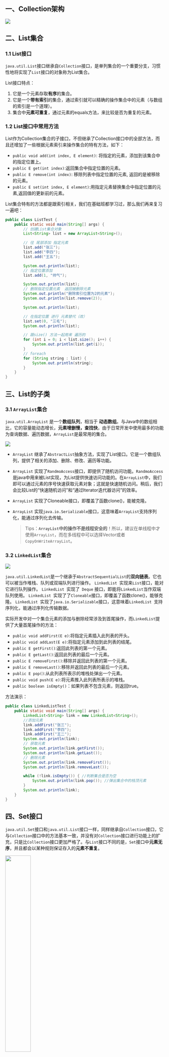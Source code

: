 ## 一、Collection架构

![](https://img-blog.csdnimg.cn/2020092615194548.png)

## 二、List集合

### 1.1 List接口

`java.util.List`接口继承自`Collection`接口，是单列集合的一个重要分支，习惯性地将实现了`List`接口的对象称为List集合。

List接口特点：

1. 它是一个元素存取**有序**的集合。
2. 它是一个**带有索引**的集合，通过索引就可以精确的操作集合中的元素（与数组的索引是一个道理）。
3. 集合中**元素可重复**，通过元素的equals方法，来比较是否为重复的元素。

### 1.2 List接口中常用方法

List作为Collection集合的子接口，不但继承了Collection接口中的全部方法，而且还增加了一些根据元素索引来操作集合的特有方法，如下：

- `public void add(int index, E element)`: 将指定的元素，添加到该集合中的指定位置上。
- `public E get(int index)`:返回集合中指定位置的元素。
- `public E remove(int index)`: 移除列表中指定位置的元素, 返回的是被移除的元素。
- `public E set(int index, E element)`:用指定元素替换集合中指定位置的元素,返回值的更新前的元素。

List集合特有的方法都是跟索引相关，我们在基础班都学习过，那么我们再来复习一遍吧：

```java
public class ListTest {
    public static void main(String[] args) {
        // 创建List集合对象
        List<String> list = new ArrayList<String>();

        // 往 尾部添加 指定元素
        list.add("张三");
        list.add("李四");
        list.add("王五");

        System.out.println(list);
        // 指定位置添加
        list.add(1, "帅气");

        System.out.println(list);
        // 删除指定位置元素  返回被删除元素
        System.out.println("删除索引位置为2的元素");
        System.out.println(list.remove(2));

        System.out.println(list);

        // 在指定位置 进行 元素替代（改）
        list.set(0, "三毛");
        System.out.println(list);

        // 跟size() 方法一起用来 遍历的
        for (int i = 0; i < list.size(); i++) {
            System.out.println(list.get(i));
        }
        // foreach
        for (String string : list) {
            System.out.println(string);
        }
    }
}
```

## 三、List的子类

### 3.1 `ArrayList`集合

`java.util.ArrayList` 是一个**数组队列**，相当于 **动态数组**。与Java中的数组相比，它的容量能动态增长，**元素增删慢，查找快**，由于日常开发中使用最多的功能为查询数据、遍历数据，`ArrayList`是最常用的集合。

![](https://img-blog.csdnimg.cn/20200926153745631.png)

* `ArrayList` 继承了`AbstractList`抽象方法，实现了List接口。它是一个数组队列，提供了相关的添加、删除、修改、遍历等功能。
* `ArrayList` 实现了`RandmoAccess`接口，即提供了随机访问功能。`RandmoAccess`是java中用来被List实现，为List提供快速访问功能的。在`ArrayList`中，我们即可以通过元素的序号快速获取元素对象；这就是快速随机访问。稍后，我们会比较List的“快速随机访问”和“通过Iterator迭代器访问”的效率。
* `ArrayList` 实现了Cloneable接口，即覆盖了函数clone()，能被克隆。

* `ArrayList` 实现`java.io.Serializable`接口，这意味着`ArrayList`支持序列化，能通过序列化去传输。

  >Tips：**`ArrayList`中的操作不是线程安全的**！所以，建议在单线程中才使用`ArrayList`，而在多线程中可以选择Vector或者`CopyOnWriteArrayList`。

### 3.2 `LinkedList`集合

![](https://img-blog.csdnimg.cn/20200926154414229.png)

`java.util.LinkedList`是一个继承于`AbstractSequentialList`的**双向链表**。它也可以被当作堆栈、队列或双端队列进行操作。
`LinkedList `实现来` List `接口，能对它进行队列操作。
`LinkedList `实现了` Deque` 接口，即能将`LinkedList`当作双端队列使用。
`LinkedList `实现了了`Cloneable`接口，即覆盖了函数clone()，能够克隆。
`LinkedList `实现了`java.io.Serializable`接口，这意味着`LinkedList `支持序列化，能通过序列化传输数据。



实际开发中对一个集合元素的添加与删除经常涉及到首尾操作，而`LinkedList`提供了大量首尾操作的方法：

* `public void addFirst(E e)`:将指定元素插入此列表的开头。
* `public void addLast(E e)`:将指定元素添加到此列表的结尾。
* `public E getFirst()`:返回此列表的第一个元素。
* `public E getLast()`:返回此列表的最后一个元素。
* `public E removeFirst()`:移除并返回此列表的第一个元素。
* `public E removeLast()`:移除并返回此列表的最后一个元素。
* `public E pop()`:从此列表所表示的堆栈处弹出一个元素。
* `public void push(E e)`:将元素推入此列表所表示的堆栈。
* `public boolean isEmpty()`：如果列表不包含元素，则返回true。

方法演示：

~~~java
public class LinkedListTest {
    public static void main(String[] args) {
        LinkedList<String> link = new LinkedList<String>();
        //添加元素
        link.addFirst("张三");
        link.addFirst("李四");
        link.addFirst("王二");
        System.out.println(link);
        // 获取元素
        System.out.println(link.getFirst());
        System.out.println(link.getLast());
        // 删除元素
        System.out.println(link.removeFirst());
        System.out.println(link.removeLast());

        while (!link.isEmpty()) { //判断集合是否为空
            System.out.println(link.pop()); //弹出集合中的栈顶元素
        }
        System.out.println(link);
    }
}
~~~

## 四、Set接口

`java.util.Set`接口和`java.util.List`接口一样，同样继承自`Collection`接口，它与`Collection`接口中的方法基本一致，并没有对`Collection`接口进行功能上的扩充，只是比`Collection`接口更加严格了。与`List`接口不同的是，`Set`接口中**元素无序**，并且都会以某种规则保证存入的**元素不重复**。

<img src="https://img-blog.csdnimg.cn/20200926201509451.png" width="40%" alt=""/>

`Set`集合有多个子类，这里我们介绍其中的`java.util.HashSet`、`java.util.LinkedHashSet`这两个集合。

> Tips：Set集合取出元素的方式可以采用：迭代器、foreach循环。

### 4.1 HashSet集合介绍

`java.util.HashSet`是`Set`接口的一个实现类，它所存储的元素是不可重复的，并且元素都是无序的(即存取顺序不一致)。`java.util.HashSet`底层的实现其实是一个`java.util.HashMap`支持。

`HashSet`是根据对象的哈希值来确定元素在集合中的存储位置，因此具有良好的存取和查找性能。保证元素唯一性的方式依赖于：

重写`hashCode`与`equals`方法。

我们先来使用一下Set集合存储，看下现象，再进行原理的讲解:

~~~java
public class HashSetTest {
    public static void main(String[] args) {
        //创建 Set集合
        HashSet<String>  set = new HashSet<String>();
        //添加元素
        set.add(new String("张三"));
        set.add("李四");
        set.add("王二"); 
        set.add("王二"); 
        //遍历
        for (String name : set) {
            System.out.println(name);
        }
    }
}
~~~

输出结果如下：

~~~
张三
李四
王二
~~~

> Tips：字符串"王二"只存储了一个，也就是说重复的元素set集合不存储。

### 4.2  HashSet集合存储数据的结构（哈希表）

什么是哈希表呢？

在**JDK1.8**之前，哈希表底层采用数组+链表实现，即使用链表处理冲突，同一hash值的链表都存储在一个链表里。但是当位于一个桶中的元素较多，即hash值相等的元素较多时，通过key值依次查找的效率较低。而JDK1.8中，哈希表存储采用**数组+链表+红黑树**实现，当链表长度超过阈值（8）时，将链表转换为红黑树，这样大大减少了查找时间。

简单的来说，哈希表是由数组+链表+红黑树（JDK1.8增加了红黑树部分）实现的，如下图所示。

<img src="https://img-blog.csdnimg.cn/20200926201855988.png" width="60%" alt=""/>

为了理解结合一个存储流程图来说明一下：

<img src="https://img-blog.csdnimg.cn/20200901131713701.png" width="80%" alt=""/>

总而言之，**JDK1.8**引入红黑树大程度优化了HashMap的性能，那么对于我们来讲保证HashSet集合元素的唯一，其实就是根据对象的hashCode和equals方法来决定的。如果我们往集合中存放自定义的对象，那么保证其唯一，就必须复写hashCode和equals方法建立属于当前对象的比较方式。

### 4.3 HashSet存储自定义类型元素

给HashSet中存放自定义类型元素时，需要重写对象中的`hashCode`和`equals`方法，建立自己的比较方式，才能保证HashSet集合中的对象唯一。

创建自定义Student类：

~~~java
public class Student {
    private String name;
    private int age;

    public Student(String name, int age) {
        this.name = name;
        this.age = age;
    }

    public String getName() {
        return name;
    }

    public void setName(String name) {
        this.name = name;
    }

    public int getAge() {
        return age;
    }

    public void setAge(int age) {
        this.age = age;
    }

    @Override
    public boolean equals(Object o) {
        if (this == o) {
            return true;
        }
        if (o == null || getClass() != o.getClass()) {
            return false;
        }
        Student student = (Student) o;
        return age == student.age &&
                Objects.equals(name, student.name);
    }

    @Override
    public int hashCode() {
        return Objects.hash(name, age);
    }

    @Override
    public String toString() {
        return "Student{" +
                "name='" + name + '\'' +
                ", age=" + age +
                '}';
    }
}
~~~

~~~java
public class HashSetTest {
    public static void main(String[] args) {
        //创建集合对象   该集合中存储 Student类型对象
        HashSet<Student> student = new HashSet<Student>();
        //存储
        student.add(new Student("张三", 20));
        student.add(new Student("李四", 30));
        student.add(new Student("王五", 40));

        for (Student person : student) {
            System.out.println(person);
        }
    }
}
~~~

执行结果：

```shell
Student{name='张三', age=20}
Student{name='王五', age=40}
Student{name='李四', age=30}
```

### 4.4 LinkedHashSet

对于 LinkedHashSet 而言，它继承与 HashSet、又基于 LinkedHashMap 来实现的。

`java.util.LinkedHashSet`底层是 **数组 + 单链表 + 红黑树 + 双向链表**的数据结构。存储元素是无序的，但是由于双向链表的存在，迭**代时获取元素的顺序等于元素的添加顺序**，注意这里不是访问顺序。

查看LinkedHashSet源码并没有看到出现过 LinkedHashMap，那是因为LinkedHashSet 的构造方法中，其调用了父类的构造方法。

```java
/**
     * 以指定的initialCapacity和loadFactor构造一个新的空链接哈希集合。
     * 此构造函数为包访问权限，不对外公开，实际只是是对LinkedHashSet的支持。
     *
     * 实际底层会以指定的参数构造一个空LinkedHashMap实例来实现。
     * @param initialCapacity 初始容量。
     * @param loadFactor 加载因子。
     * @param dummy 标记。
     */
HashSet(int initialCapacity, float loadFactor, boolean dummy) {
    map = new LinkedHashMap<E,Object>(initialCapacity, loadFactor);
}
```

演示代码:

~~~java
public class LinkedHashSetTest {
	public static void main(String[] args) {
		Set<String> set = new LinkedHashSet<String>();
		set.add("123");
		set.add("456");
		set.add("789");
		set.add("abc");
        Iterator<String> it = set.iterator();
		while (it.hasNext()) {
			System.out.println(it.next());
		}
	}
}
~~~

结果：

```shell
123
456
789
abc
```

## 五、  Collections工具类

### 5.1 常用功能

`java.utils.Collections`是集合工具类，用来对集合进行操作。部分方法如下：

- `public static <T> boolean addAll(Collection<T> c, T... elements)  `：往集合中添加一些元素。
- `public static void shuffle(List<?> list) `：打乱集合顺序。
- `public static <T> void sort(List<T> list)`：将集合中元素按照默认规则排序。
- `public static <T> void sort(List<T> list，Comparator<? super T> )`：将集合中元素按照指定规则排序。

代码演示：

```java
public class CollectionsTest {

    public static void main(String[] args) {
        ArrayList<Integer> list = new ArrayList<Integer>();
        //原来写法
        //list.add(1);
        //list.add(2);
        //list.add(3);
        //list.add(4);
        //采用工具类 完成 往集合中添加元,
        Collections.addAll(list, 1, 2, 3, 4);
        System.out.println(list);
        //排序方法
        Collections.sort(list);
        System.out.println(list);
    }
}
```

测试结果：

```shell
[4, 2, 3, 1]
[1, 2, 3, 4]
```

实例中，集合按照默认顺序进行了排列，如果想要指定顺序那该怎么办呢？

我们发现还有个方法没有讲，`public static <T> void sort(List<T> list，Comparator<? super T> )`：将集合中元素按照指定规则排序。接下来讲解一下指定规则的排列。

### 5.2 Comparator比较器

我们还是先研究照默认规则排序：`public static <T> void sort(List<T> list)`

不过这次存储的是字符串类型。

```java
public class CollectionsTest2 {
    public static void main(String[] args) {
        ArrayList<String>  list = new ArrayList<String>();
        list.add("cba");
        list.add("aba");
        list.add("sba");
        list.add("nba");
        //排序方法
        Collections.sort(list);
        System.out.println(list);
    }
}
```

结果：

```
[aba, cba, nba, sba]
```

我们使用的是默认的规则完成字符串的排序，那么默认规则是怎么定义出来的呢？

说到排序了，简单的说就是两个对象之间比较大小，那么在JAVA中提供了两种比较实现的方式，一种是比较死板的采用`java.lang.Comparable`接口去实现，一种是灵活的当我需要做排序的时候在去选择的`java.util.Comparator`接口完成。

那么我们采用的`public static <T> void sort(List<T> list)`这个方法完成的排序，实际上要求了被排序的类型需要实现Comparable接口完成比较的功能，在String类型上如下：

```java
public final class String implements java.io.Serializable, Comparable<String>, CharSequence {
```

String类实现了这个接口，并完成了比较规则的定义，但是这样就把这种规则写死了，那比如我想要字符串按照第一个字符降序排列，那么这样就要修改String的源代码，这是不可能的了，那么这个时候我们可以使用

`public static <T> void sort(List<T> list，Comparator<? super T> )`方法灵活的完成，这个里面就涉及到了Comparator这个接口，它位于java.util包下，排序是comparator能实现的功能之一。需要比较两个对象谁排在前谁排在后，那么比较的方法就是：

* ` public int compare(String o1, String o2)`：比较其两个参数的顺序。

  > 两个对象比较的结果有三种：大于，等于，小于。
  >
  > 如果要按照升序排序，
  > 则o1 小于o2，返回（负数），相等返回0，01大于02返回（正数）
  > 如果要按照降序排序
  > 则o1 小于o2，返回（正数），相等返回0，01大于02返回（负数）

实例：

```java
public class CollectionsTest3 {
    public static void main(String[] args) {
        ArrayList<String> list = new ArrayList<String>();
        list.add("cba");
        list.add("aba");
        list.add("sba");
        list.add("nba");
        //排序方法  按照第二个单词的降序
        Collections.sort(list, new Comparator<String>() {
            @Override
            public int compare(String o1, String o2) {
                return o2.charAt(0) - o1.charAt(0);
            }
        });
        System.out.println(list);
    }
}
```

结果如下：

```
[sba, nba, cba, aba]
```

### 5.3 Comparable和Comparator异同

**Comparable**：Comparable位于java.lang包下。强行对实现它的每个类的对象进行整体排序。这种排序被称为类的自然排序，类的`compareTo`方法被称为它的**自然比较方法。**只能在类中实现compareTo()一次，不能经常修改类的代码实现自己想要的排序。实现此接口的对象列表（和数组）可以通过Collections.sort（和Arrays.sort）进行自动排序，对象可以用作有序映射中的键或有序集合中的元素，无需指定比较器。

**Comparator**：Comparator位于java.util包下。强行对某个对象进行整体排序。可以将Comparator 传递给sort方法（如Collections.sort或 Arrays.sort），从而允许在排序顺序上实现精确控制。还可以使用Comparator来控制某些数据结构（如有序set或有序映射）的顺序，或者为那些没有自然顺序的对象collection提供排序。

## 六、Arrays工具类

Arrays类是**数组**的操作类，定义在java.util包中，主要功能是实现数组元素的查找、数组内容的充填和排序等功能。 Arrays 类里均为 **static 修饰的方法**（static 修饰的方法可以直接通过类名调用），可以直接通过 **Arrays.xxx(xxx)** 的形式调用方法。下面了看几个常用方法。

**1．使用sort()方法排序**

```java
public class ArraysTest {
    public static void main(String[] args) {
        int[] num = {5, 1, 5, 7, 3, 8, -1, 0};
        Arrays.sort(num);
        for (int i = 0; i < num.length; i++) {
            System.out.print(num[i] + "\t");
        }
    }
}
```

**2．使用binarySearch(Object[] a, Object key)方法查找元素**

使用**二分搜索法**来搜索指定类型数组，以获得指定的值。

```java
public class ArraysTest {
    public static void main(String[] args) {
        int[] num = {5, 1, 5, 7, 3, 8, -1, 0};
        Arrays.sort(num);
        int index = Arrays.binarySearch(num, 3);
        System.out.println("元素3的索引是:" + index);
    }
}
```

**3．使用copyOfRange(int[] original, int from, int to)方法拷贝元素**

该方法中参数original表示被复制的数组，from表示被复制元素的初始索引（包括），to表示被复制元素的最后索引（不包括）。

```java
public class ArraysTest {
    public static void main(String[] args) {
        int[] num = {5, 1, 5, 7, 3, 8, -1, 0};
        // 复制一个指定范围的数组
        int[] copied = Arrays.copyOfRange(num, 1, 4);
        for (int i = 0; i < copied.length; i++) {
            System.out.print(copied[i] + " ");
        }
    }
}
```

运行结果：

```shel
1 5 7 
```

**4．使用fill(Object[] a, Object val)方法替换元素**

用指定的值来填充数组，可以指定需要填充的索引范围。

```java
public class ArraysTest {
    public static void main(String[] args) {
        int[] num = {5, 1, 5, 7, 3, 8, -1, 0};
        // 填充的开始位
        Integer startIndex = 2;
        // 填充的结束位
        Integer endIndex = 5;
        // 用8替换数组中的元素
        Arrays.fill(num, startIndex, endIndex, 9);

        System.out.println("当前数组容器："+Arrays.toString(num));
    }
}
```

运行结果：

```shell
当前数组容器：[5, 1, 9, 9, 9, 8, -1, 0]
```

## 参考资料

[Java 集合系列之 Collection架构](https://www.cnblogs.com/skywang12345/p/3308513.html)

[LinkedHashSet 的实现原理](https://wiki.jikexueyuan.com/project/java-collection/linkedhashset.html)

[JavaSE基础:Arrays工具类](https://juejin.im/post/6844903556131061767)